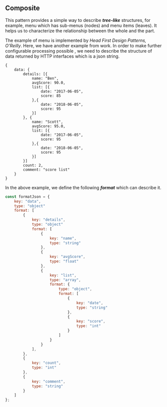 ## Composite

This pattern provides a simple way to describe _**tree-like**_ structures, for example, menu which has sub-menus \(nodes\) and menu items \(leaves\). It helps us to characterize the relationship between the whole and the part.

The example of menu is implemented by _Head First Design Patterns,  O'Reilly_. Here, we have another example from work. In order to make further configurable processing possible , we need to describe the structure of data returned by HTTP interfaces which is a json string.

```
{
    data: {
        details: [{
            name: "Ben",
            avgScore: 90.0,
            list: [{
                date: "2017-06-05",
                score: 85
            },{
                date: "2018-06-05",
                score: 95
            }]
        }, {
            name: "Scott",
            avgScore: 95.0,
            list: [{
                date: "2017-06-05",
                score: 95
            },{
                date: "2018-06-05",
                score: 95
            }]
        }]
        count: 2,
        comment: "score list"
    }
}
```

In the above example, we define the following _**format**_ which can describe it.

```js
const formatJson = {
    key: "data",
    type: "object"
    format: [
        {
            key: "details",
            type: "object"
            format: [
                {
                    key: "name",
                    type: "string"
                },
                {
                    key: "avgScore",
                    type: "float"
                },
                {
                    key: "list",
                    type: "array",
                    format: {
                        type: "object",
                        format: [
                            {
                                key: "date",
                                type: "string"
                            },
                            {
                                key: "score",
                                type: "int"
                            }
                        ]
                    }
                }
            ],
        },
        {
            key: "count",
            type: "int"
        },
        {
            key: "comment",
            type: "string"
        }
    ]
};
```



